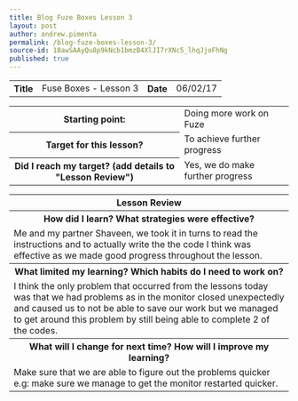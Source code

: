 ```yaml
---
title: Blog Fuze Boxes Lesson 3
layout: post
author: andrew.pimenta
permalink: /blog-fuze-boxes-lesson-3/
source-id: 18awSAAyQu8p9kNcb1bmzB4XlJI7rXNc5_lhqJjoFhNg
published: true
---
```

<table>
  <tr>
    <th>Title</th>
    <td>Fuse Boxes - Lesson 3</td>
    <th>Date</th>
    <td>06/02/17</td>
  </tr>
</table>


<table>
  <tr>
    <th>Starting point:</th>
    <td>Doing more work on Fuze</td>
  </tr>
  <tr>
    <th>Target for this lesson?</th>
    <td>To achieve further progress</td>
  </tr>
  <tr>
    <th>Did I reach my target? 
(add details to "Lesson Review")</th>
    <td> Yes, we do make further progress</td>
  </tr>
</table>


<table>
  <tr>
    <th>Lesson Review</th>
  </tr>
  <tr>
    <th>How did I learn? What strategies were effective? </th>
  </tr>
  <tr>
    <td>Me and my partner Shaveen, we took it in turns to read the instructions and to actually write the the code I think was effective as we made good progress throughout the lesson.</td>
  </tr>
  <tr>
    <th>What limited my learning? Which habits do I need to work on? </th>
  </tr>
  <tr>
    <td>I think the only problem that occurred from the lessons today was that we had problems as in the monitor closed unexpectedly and caused us to not be able to save our work but we managed to get around this problem by still being able to complete 2 of the codes.</td>
  </tr>
  <tr>
    <th>What will I change for next time? How will I improve my learning?</th>
  </tr>
  <tr>
    <td>Make sure that we are able to figure out the problems quicker e.g: make sure we manage to get the monitor restarted quicker.</td>
  </tr>
</table>


